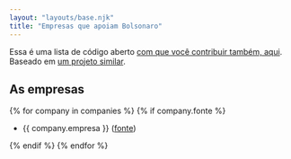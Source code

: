```yaml
---
layout: "layouts/base.njk"
title: "Empresas que apoiam Bolsonaro"
---
```


Essa é uma lista de código aberto [com que você contribuir também, aqui](https://github.com/vhfmag/empresas-que-apoiam-bolsonaro). Baseado em [um projeto similar](https://github.com/hankchizljaw/companies-that-work-with-ice).

## As empresas

{% for company in companies %}
{% if company.fonte %}

- {{ company.empresa }} ([fonte]({{company.fonte}}))

{% endif %}
{% endfor %}
